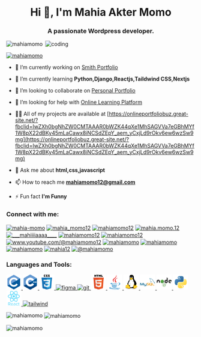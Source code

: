<h1 align="center">Hi 👋, I'm Mahia Akter Momo</h1>
<h3 align="center">A passionate Wordpress developer.</h3>

<img align="right" alt="coding" width = "400" src="https://user-images.githubusercontent.com/59734313/157189039-c09b3e38-9f42-42c0-ab54-14f1574190a7.gif">

<p align="left"> <img src="https://komarev.com/ghpvc/?username=mahiamomo&label=Profile%20views&color=0e75b6&style=flat" alt="mahiamomo" /> </p>

<p align="left"> <a href="https://github.com/ryo-ma/github-profile-trophy"><img src="https://github-profile-trophy.vercel.app/?username=mahiamomo" alt="mahiamomo" /></a> </p>

- 🔭 I’m currently working on [Smith Portfolio](https://onlineportfoliobuz.great-site.net/?fbclid=IwZXh0bgNhZW0CMTAAAR0bWZK44qXe1MhSAGVVa7eGBhMYf1W8pX22dBKy45mLaCawx8iNCSdZEpY_aem_yCxjLd9rOkv6ew6wzSw9mg)

- 🌱 I’m currently learning **Python,Django,Reactjs,Taildwind CSS,Nextjs**

- 👯 I’m looking to collaborate on [Personal Portfolio](http://mahiamomo12.great-site.net/)

- 🤝 I’m looking for help with [Online Learning Platform](https://mahiamomo12.wixsite.com/skillmingle-1)

- 👨‍💻 All of my projects are available at [https://onlineportfoliobuz.great-site.net/?fbclid=IwZXh0bgNhZW0CMTAAAR0bWZK44qXe1MhSAGVVa7eGBhMYf1W8pX22dBKy45mLaCawx8iNCSdZEpY_aem_yCxjLd9rOkv6ew6wzSw9mg](https://onlineportfoliobuz.great-site.net/?fbclid=IwZXh0bgNhZW0CMTAAAR0bWZK44qXe1MhSAGVVa7eGBhMYf1W8pX22dBKy45mLaCawx8iNCSdZEpY_aem_yCxjLd9rOkv6ew6wzSw9mg)

- 💬 Ask me about **html,css,javascript**

- 📫 How to reach me **mahiamomo12@gmail.com**

- ⚡ Fun fact **I'm Funny**

<h3 align="left">Connect with me:</h3>
<p align="left">
<a href="https://codepen.io/mahia-momo" target="blank"><img align="center" src="https://raw.githubusercontent.com/rahuldkjain/github-profile-readme-generator/master/src/images/icons/Social/codepen.svg" alt="mahia-momo" height="30" width="40" /></a>
<a href="https://twitter.com/mahia_momo12" target="blank"><img align="center" src="https://raw.githubusercontent.com/rahuldkjain/github-profile-readme-generator/master/src/images/icons/Social/twitter.svg" alt="mahia_momo12" height="30" width="40" /></a>
<a href="https://linkedin.com/in/mahiamomo12" target="blank"><img align="center" src="https://raw.githubusercontent.com/rahuldkjain/github-profile-readme-generator/master/src/images/icons/Social/linked-in-alt.svg" alt="mahiamomo12" height="30" width="40" /></a>
<a href="https://fb.com/mahia.momo.12" target="blank"><img align="center" src="https://raw.githubusercontent.com/rahuldkjain/github-profile-readme-generator/master/src/images/icons/Social/facebook.svg" alt="mahia.momo.12" height="30" width="40" /></a>
<a href="https://instagram.com/___mahiiiiaaaa____" target="blank"><img align="center" src="https://raw.githubusercontent.com/rahuldkjain/github-profile-readme-generator/master/src/images/icons/Social/instagram.svg" alt="___mahiiiiaaaa____" height="30" width="40" /></a>
<a href="https://dribbble.com/mahiamomo12" target="blank"><img align="center" src="https://raw.githubusercontent.com/rahuldkjain/github-profile-readme-generator/master/src/images/icons/Social/dribbble.svg" alt="mahiamomo12" height="30" width="40" /></a>
<a href="https://www.behance.net/mahiamomo12" target="blank"><img align="center" src="https://raw.githubusercontent.com/rahuldkjain/github-profile-readme-generator/master/src/images/icons/Social/behance.svg" alt="mahiamomo12" height="30" width="40" /></a>
<a href="https://www.youtube.com/c/www.youtube.com/@mahiamomo12" target="blank"><img align="center" src="https://raw.githubusercontent.com/rahuldkjain/github-profile-readme-generator/master/src/images/icons/Social/youtube.svg" alt="www.youtube.com/@mahiamomo12" height="30" width="40" /></a>
<a href="https://www.codechef.com/users/mahiamomo" target="blank"><img align="center" src="https://cdn.jsdelivr.net/npm/simple-icons@3.1.0/icons/codechef.svg" alt="mahiamomo" height="30" width="40" /></a>
<a href="https://www.hackerrank.com/mahiamomo" target="blank"><img align="center" src="https://raw.githubusercontent.com/rahuldkjain/github-profile-readme-generator/master/src/images/icons/Social/hackerrank.svg" alt="mahiamomo" height="30" width="40" /></a>
<a href="https://codeforces.com/profile/mahiamomo" target="blank"><img align="center" src="https://raw.githubusercontent.com/rahuldkjain/github-profile-readme-generator/master/src/images/icons/Social/codeforces.svg" alt="mahiamomo" height="30" width="40" /></a>
<a href="https://www.leetcode.com/mahia12" target="blank"><img align="center" src="https://raw.githubusercontent.com/rahuldkjain/github-profile-readme-generator/master/src/images/icons/Social/leet-code.svg" alt="mahia12" height="30" width="40" /></a>
<a href="https://www.hackerearth.com/@mahiamomo" target="blank"><img align="center" src="https://raw.githubusercontent.com/rahuldkjain/github-profile-readme-generator/master/src/images/icons/Social/hackerearth.svg" alt="@mahiamomo" height="30" width="40" /></a>
</p>

<h3 align="left">Languages and Tools:</h3>
<p align="left"> <a href="https://www.cprogramming.com/" target="_blank" rel="noreferrer"> <img src="https://raw.githubusercontent.com/devicons/devicon/master/icons/c/c-original.svg" alt="c" width="40" height="40"/> </a> <a href="https://www.w3schools.com/cpp/" target="_blank" rel="noreferrer"> <img src="https://raw.githubusercontent.com/devicons/devicon/master/icons/cplusplus/cplusplus-original.svg" alt="cplusplus" width="40" height="40"/> </a> <a href="https://www.w3schools.com/css/" target="_blank" rel="noreferrer"> <img src="https://raw.githubusercontent.com/devicons/devicon/master/icons/css3/css3-original-wordmark.svg" alt="css3" width="40" height="40"/> </a> <a href="https://www.figma.com/" target="_blank" rel="noreferrer"> <img src="https://www.vectorlogo.zone/logos/figma/figma-icon.svg" alt="figma" width="40" height="40"/> </a> <a href="https://git-scm.com/" target="_blank" rel="noreferrer"> <img src="https://www.vectorlogo.zone/logos/git-scm/git-scm-icon.svg" alt="git" width="40" height="40"/> </a> <a href="https://www.w3.org/html/" target="_blank" rel="noreferrer"> <img src="https://raw.githubusercontent.com/devicons/devicon/master/icons/html5/html5-original-wordmark.svg" alt="html5" width="40" height="40"/> </a> <a href="https://www.java.com" target="_blank" rel="noreferrer"> <img src="https://raw.githubusercontent.com/devicons/devicon/master/icons/java/java-original.svg" alt="java" width="40" height="40"/> </a> <a href="https://www.linux.org/" target="_blank" rel="noreferrer"> <img src="https://raw.githubusercontent.com/devicons/devicon/master/icons/linux/linux-original.svg" alt="linux" width="40" height="40"/> </a> <a href="https://www.mysql.com/" target="_blank" rel="noreferrer"> <img src="https://raw.githubusercontent.com/devicons/devicon/master/icons/mysql/mysql-original-wordmark.svg" alt="mysql" width="40" height="40"/> </a> <a href="https://nodejs.org" target="_blank" rel="noreferrer"> <img src="https://raw.githubusercontent.com/devicons/devicon/master/icons/nodejs/nodejs-original-wordmark.svg" alt="nodejs" width="40" height="40"/> </a> <a href="https://www.python.org" target="_blank" rel="noreferrer"> <img src="https://raw.githubusercontent.com/devicons/devicon/master/icons/python/python-original.svg" alt="python" width="40" height="40"/> </a> <a href="https://reactjs.org/" target="_blank" rel="noreferrer"> <img src="https://raw.githubusercontent.com/devicons/devicon/master/icons/react/react-original-wordmark.svg" alt="react" width="40" height="40"/> </a> <a href="https://tailwindcss.com/" target="_blank" rel="noreferrer"> <img src="https://www.vectorlogo.zone/logos/tailwindcss/tailwindcss-icon.svg" alt="tailwind" width="40" height="40"/> </a> </p>

<p><img align="left" src="https://github-readme-stats.vercel.app/api/top-langs?username=mahiamomo&show_icons=true&locale=en&layout=compact" alt="mahiamomo" /></p>

<p>&nbsp;<img align="center" src="https://github-readme-stats.vercel.app/api?username=mahiamomo&show_icons=true&locale=en" alt="mahiamomo" /></p>

<p><img align="center" src="https://github-readme-streak-stats.herokuapp.com/?user=mahiamomo&" alt="mahiamomo" /></p>
